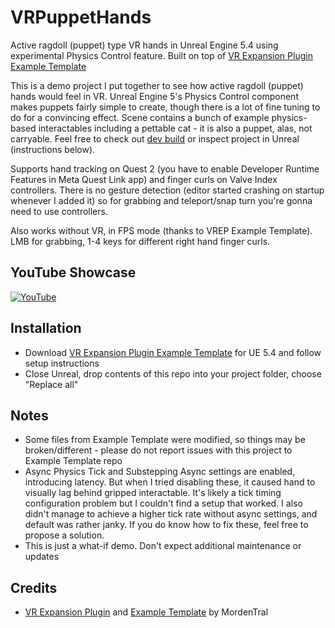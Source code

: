 # VRPuppetHands

Active ragdoll (puppet) type VR hands in Unreal Engine 5.4 using experimental Physics Control feature. Built on top of [VR Expansion Plugin Example Template](https://github.com/mordentral/VRExpPluginExample)

This is a demo project I put together to see how active ragdoll (puppet) hands would feel in VR. 
Unreal Engine 5's Physics Control component makes puppets fairly simple to create, though there is a lot of fine tuning to do for a convincing effect. Scene contains a bunch of example physics-based interactables including a pettable cat - it is also a puppet, alas, not carryable.
Feel free to check out [dev build](https://github.com/szanuj/VRPuppetHands/releases/latest) or inspect project in Unreal (instructions below).

Supports hand tracking on Quest 2 (you have to enable Developer Runtime Features in Meta Quest Link app) and finger curls on Valve Index controllers. There is no gesture detection (editor started crashing on startup whenever I added it) so for grabbing and teleport/snap turn you're gonna need to use controllers.

Also works without VR, in FPS mode (thanks to VREP Example Template). LMB for grabbing, 1-4 keys for different right hand finger curls.

## YouTube Showcase

[![YouTube](http://i.ytimg.com/vi/QAPIu8JDILE/hqdefault.jpg)](https://www.youtube.com/watch?v=QAPIu8JDILE)

## Installation

- Download [VR Expansion Plugin Example Template](https://github.com/mordentral/VRExpPluginExample) for UE 5.4 and follow setup instructions
- Close Unreal, drop contents of this repo into your project folder, choose "Replace all"

## Notes
- Some files from Example Template were modified, so things may be broken/different - please do not report issues with this project to Example Template repo
- Async Physics Tick and Substepping Async settings are enabled, introducing latency. But when I tried disabling these, it caused hand to visually lag behind gripped interactable. It's likely a tick timing configuration problem but I couldn't find a setup that worked. I also didn't manage to achieve a higher tick rate without async settings, and default was rather janky. If you do know how to fix these, feel free to propose a solution.
- This is just a what-if demo. Don't expect additional maintenance or updates

## Credits

- [VR Expansion Plugin](https://github.com/mordentral/VRExpansionPlugin) and [Example Template](https://github.com/mordentral/VRExpPluginExample) by MordenTral
